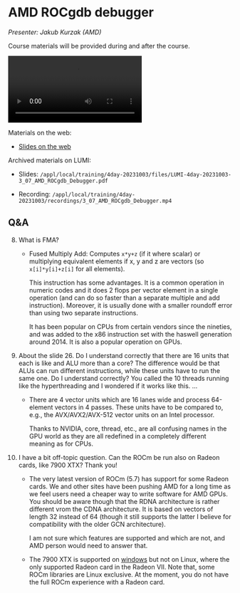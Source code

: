 # AMD ROCgdb debugger

<!-- Cannot do in full italics as the ã is misplaced which is likely an mkdocs bug. -->
*Presenter: Jakub Kurzak (AMD)*

Course materials will be provided during and after the course.

<video src="https://462000265.lumidata.eu/4day-20231003/recordings/3_07_AMD_ROCgdb_Debugger.mp4" controls="controls">
</video>

<!--
Temporary location of materials (for the lifetime of the training project):

-   Slides: `/project/project_465000644/Slides/AMD/session-2-rocgdb-tutorial.pdf`
-->

Materials on the web:

-   [Slides on the web](https://462000265.lumidata.eu/4day-20231003/files/LUMI-4day-20231003-3_07_AMD_ROCgdb_Debugger.pdf)

Archived materials on LUMI:

-   Slides: `/appl/local/training/4day-20231003/files/LUMI-4day-20231003-3_07_AMD_ROCgdb_Debugger.pdf`

-   Recording: `/appl/local/training/4day-20231003/recordings/3_07_AMD_ROCgdb_Debugger.mp4`


## Q&A

8.  What is FMA?

    -   Fused Multiply Add: Computes `x*y+z` (if it where scalar) or multiplying equivalent elements if x, y and z are vectors (so `x[i]*y[i]+z[i]` for all elements).

        This instruction has some advantages. It is a common operation in numeric codes and it does 2 flops per vector element in a single operation (and can do so faster than a separate multiple and add instruction). Moreover, it is usually done with a smaller roundoff error than using two separate instructions.
        
        It has been popular on CPUs from certain vendors since the nineties, and was added to the x86 instruction set with the haswell generation around 2014. It is also a popular operation on GPUs.


9. About the slide 26. Do I understand correctly that there are 16 units that each is like and ALU more than a core? The difference would be that ALUs can run different instructions, while these units have to run the same one. Do I understand correctly? You called the 10 threads running like the hyperthreading and I wondered if it works like this. ...

    -   There are 4 vector units which are 16 lanes wide and process 64-element vectors in 4 passes. These units have to be compared to, e.g., the AVX/AVX2/AVX-512 vector units on an Intel processor.

        Thanks to NVIDIA, core, thread, etc., are all confusing names in the GPU world as they are all redefined in a completely different meaning as for CPUs. 
        
10. I have a bit off-topic question. Can the ROCm be run also on Radeon cards, like 7900 XTX? Thank you!

    -   The very latest version of ROCm (5.7) has support for some Radeon cards. We and other sites have been pushing AMD for a long time as we feel users need a cheaper way to write software for AMD GPUs. You should be aware though that the RDNA architecture is rather different vrom the CDNA architecture. It is based on vectors of length 32 instead of 64 (though it still supports the latter I believe for compatibility with the older GCN architecture).

        I am not sure which features are supported and which are not, and AMD person would need to answer that.
        
    - The 7900 XTX is supported on [windows](https://rocm.docs.amd.com/en/latest/release/windows_support.html#windows-supported-gpus) but not on Linux, where the only supported Radeon card in the Radeon VII. Note that, some ROCm libraries are Linux exclusive. At the moment, you do not have the full ROCm experience with a Radeon card.

 
